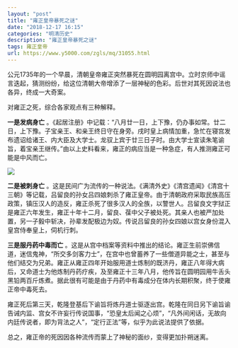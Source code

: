 ```yaml
---
layout: "post"
title: "雍正皇帝暴死之谜"
date: "2018-12-17 16:15"
categories: "明清历史"
description: "雍正皇帝暴死之谜"
tags: 雍正皇帝
url: https://www.y5000.com/zgls/mq/31055.html
---
```






公元1735年的一个早晨，清朝皇帝雍正突然暴死在圆明园离宫中。立时京师中谣言迭起，猜测纷纷，给这位清朝大帝增添了一层神秘的色彩。后世对其死因说法也各异，终成一大奇案。

对雍正之死，综合各家观点有三种解释。

**一是发病身亡**
。《起居注册》中记载：“八月廿一日，上下豫，仍办事如常。廿二日，上下豫。子宝亲王、和亲王终日守在身旁。戌时皇上病情加重，急忙在寝宫发布遗诏给诸王、内大臣及大学士。龙驭上宾于廿三日子时。由大学士宣读朱笔谕旨，着宝亲王继传。”由以上史料看来，雍正的病应当是一种急症，有人推测雍正可能是中风而亡。

![](https://img.y5000.com/uploads/allimg/180625/8-1P6251H00T22.jpg)

**二是被刺身亡**
。这是民间广为流传的一种说法。《满清外史》《清宫遗闻》《清宫十三朝》等记载，吕留良的孙女吕四娘刺杀了雍正皇帝。由于清朝政府采取民族高压政策，镇压汉人的造反，雍正杀死了很多汉人的全族，以警世人。吕留良文字狱正是雍正六年发生，雍正十年十二月，留良、葆中父子被处死。其亲人也被严加处置，另一子毅中斩决，孙辈发配极边为奴。传说吕留良的孙女四娘以宫女身份混入皇宫侍奉皇上，伺机行刺。

**三是服丹药中毒而亡**
。这是从宫中档案等资料中推出的结论。雍正生前崇佛信道，迷信鬼神，“所交多剑客力士”，在宫中也曾蓄养了一些僧道异能之士，甚至与他们结交为兄弟。雍正从雍正四年开始服用道士炼制的既济丹，雍正八年得大病后，又命道士为他炼制丹药疗疾，及至雍正十三年八月，他传旨在圆明园用牛舌头黑铅两百斤炼煮。据此很有可能是由于丹药中有毒成分在体内长期积聚，终于使雍正帝中毒死去。

雍正死后第三天，乾隆登基后下谕旨将炼丹道士驱逐出宫。乾隆在同日另下谕旨谕告诫内监、宫女不许妄行传说国事，“恐皇太后闻之心烦”，“凡外间闲话，无故向内廷传说者，即为背法之人”，“定行正法”等，似乎为此说法提供了依据。

总之，雍正帝的死因因各种流传而蒙上了神秘的面纱，变得更加扑朔迷离。
